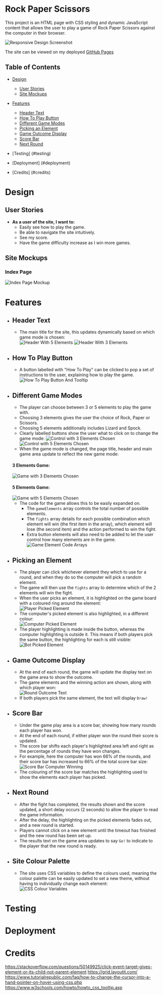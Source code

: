 # Rock Paper Scissors

This project is an HTML page with CSS styling and dynamic JavaScript content that allows the user to play a game of Rock Paper Scissors against the computer in their browser.

![Responsive Design Screenshot](readme-assets/images/responsive-screenshot.png)

The site can be viewed on my deployed [GitHub Pages](https://sijil82.github.io/rock-paper-scissors/)

## Table of Contents
* [Design](#design)
    * [User Stories](#user-stories)
    * [Site Mockups](#site-mockups)
* [Features](#features)
    * [Header Text](#header-text)
    * [How To Play Button](#how-to-play-button)
    * [Different Game Modes](#different-game-modes)
    * [Picking an Element](#picking-an-element)
    * [Game Outcome Display](#game-outcome-display)
    * [Score Bar](#score-bar)
    * [Next Round](#next-round)

* [Testing] (#testing)
* [Deployment] (#deployment)
* [Credits] (#credits)

# Design
## User Stories
- __As a user of the site, I want to:__
    - Easily see how to play the game.
    - Be able to navigate the site intuitively.
    - See my score.
    - Have the game difficulty increase as I win more games.

## Site Mockups
### Index Page
![Index Page Mockup](readme-assets/images/index-layout.png)

# Features
- ## Header Text
    - The main title for the site, this updates dynamically based on which game mode is chosen:  
    ![Header With 5 Elements](readme-assets/images/header-five-elements.png)
    ![Header With 3 Elements](readme-assets/images/header-three-elements.png)
- ## How To Play Button
    - A button labelled with "How To Play" can be clicked to pop a set of instructions to the user, explaining how to play the game.  
    ![How To Play Button And Tooltip](readme-assets/images/how-to-play-tooltip.png)
- ## Different Game Modes
    - The player can choose between 3 or 5 elements to play the game with.  
    - Choosing 3 elements gives the user the choice of Rock, Paper or Scissors.  
    - Choosing 5 elements additionally includes Lizard and Spock. 
    - Clearly labelled buttons show the user what to click on to change the game mode:
    ![Control with 3 Elements Chosen](readme-assets/images/controls-three-elements.png)
    ![Control with 5 Elements Chosen](readme-assets/images/controls-five-elements.png)  
    - When the game mode is changed, the page title, header and main game area update to reflect the new game mode:  
    #### 3 Elements Game:
    ![Game with 3 Elements Chosen](readme-assets/images/game-three-elements.png)  
    #### 5 Elements Game:
    ![Game with 5 Elements Chosen](readme-assets/images/game-five-elements.png)  
    - The code for the game allows this to be easily expanded on.  
        - The `gameElements` array controls the total number of possible elements.
        - The `fights` array details for each possible combination which element will win (the first item in the array), which element will lose (the second item) and the action performed to win the fight. 
        - Extra button elements will also need to be added to let the user control how many elements are in the game.  
    ![Game Element Code Arrays](readme-assets/images/element-definition-code.png)
- ## Picking an Element
    - The player can click whichever element they which to use for a round, and when they do so the computer will pick a random element.  
    - The game will then use the `fights` array to determine which of the 2 elements will win the fight.  
    - When the user picks an element, it is highlighted on the game board with a coloured ring around the element:  
    ![Player Picked Element](readme-assets/images/player-picked-highlight.png)
    - The computer's picked element is also highlighted, in a different colour:  
    ![Computer Picked Element](readme-assets/images/computer-picked-highlight.png)
    - The player highlighting is made inside the button, whereas the computer highlighting is outside it. This means if both players pick the same button, the highlighting for each is still visible:  
    ![Bot Picked Element](readme-assets/images/both-picked-highlight.png)
- ## Game Outcome Display
    - At the end of each round, the game will update the display text on the game area to show the outcome.
    - The game elements and the winning action are shown, along with which player won:  
    ![Round Outcome Text](readme-assets/images/computer-win-result-text.png)
    - If both players pick the same element, the text will display `Draw!`  
- ## Score Bar
    - Under the game play area is a score bar, showing how many rounds each player has won.  
    - At the end of each round, if either player won the round their score is updated.  
    - The score bar shifts each player's highlighted area left and right as the percentage of rounds they have won changes. 
    - For example, here the computer has won 66% of the rounds, and their score bar has increased to 66% of the total score bar size:  
    ![Score Bar Computer Winning](readme-assets/images/score-bar-computer-winning.png)
    - The colouring of the score bar matches the highlighting used to show the elements each player has picked.  
- ## Next Round
    - After the fight has completed, the results shown and the score updated, a short delay occurs (2 seconds) to allow the player to read the game information.
    - After the delay, the highlighting on the picked elements fades out, and a new round is started.  
    - Players cannot click on a new element until the timeout has finished and the new round has been set up.  
    - The results text on the game area updates to say `Go!` to indicate to the player that the new round is ready.
- ## Site Colour Palette
    - The site uses CSS variables to define the colours used, meaning the colour palette can be easily updated to set a new theme, without having to individually change each element:  
    ![CSS Colour Variables](readme-assets/images/css-colour-variables.png)

# Testing

# Deployment

# Credits
https://stackoverflow.com/questions/50149925/click-event-target-gives-element-or-its-child-not-parent-element
https://grid.layoutit.com/
https://www.tutorialrepublic.com/faq/how-to-change-the-cursor-into-a-hand-pointer-on-hover-using-css.php
https://www.w3schools.com/howto/howto_css_tooltip.asp